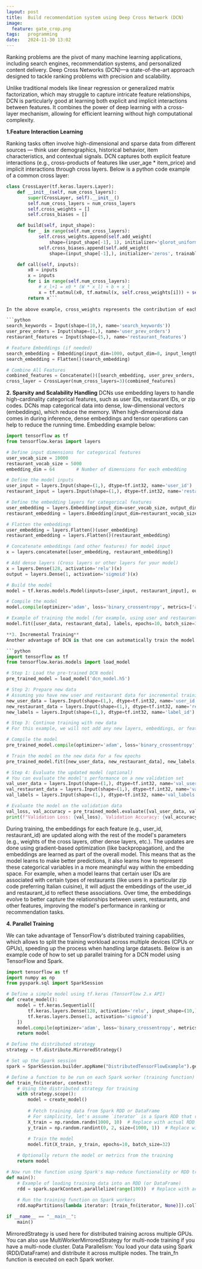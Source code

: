 ```yaml
---
layout: post
title:  Build recommendation system using Deep Cross Network (DCN)
image:
  feature: gate_crop.png
tags:   programming
date:   2024-11-30 13:02
---
```


Ranking problems are the pivot of many machine learning applications, including search engines, recommendation systems, and personalized content delivery. Deep Cross Networks (DCN)—a state-of-the-art approach designed to tackle ranking problems with precision and scalability. 

Unlike traditional models like linear regression or generalized matrix factorization, which may struggle to capture intricate feature relationships, DCN is particularly good at learning both explicit and implicit interactions between features. It combines the power of deep learning with a cross-layer mechanism, allowing for efficient learning without high computational complexity.


**1.Feature Interaction Learning**

Ranking tasks often involve high-dimensional and sparse data from different sources — think user demographics, historical behavior, item characteristics, and contextual signals. DCN captures both explicit feature interactions (e.g., cross-products of features like user_age * item_price) and implicit interactions through cross layers. Below is a python code example of a common cross layer:

```python
class CrossLayer(tf.keras.layers.Layer):
    def __init__(self, num_cross_layers):
        super(CrossLayer, self).__init__()
        self.num_cross_layers = num_cross_layers
        self.cross_weights = []
        self.cross_biases = []

    def build(self, input_shape):
        for _ in range(self.num_cross_layers):
            self.cross_weights.append(self.add_weight(
                shape=(input_shape[-1], 1), initializer='glorot_uniform', trainable=True))
            self.cross_biases.append(self.add_weight(
                shape=(input_shape[-1],), initializer='zeros', trainable=True))

    def call(self, inputs):
        x0 = inputs
        x = inputs
        for i in range(self.num_cross_layers):
            # x_l+1 = x0 * (W * x_l) + b + x_l
            x = tf.matmul(x0, tf.matmul(x, self.cross_weights[i])) + self.cross_biases[i] + x
        return x```
 
In the above example, cross_weights represents the contribution of each feature to the other features. The weights will be updated and adjusted for each layer. cross_biases are used to offset the interactions captured by the cross weights. They allow the model to fine-tune feature interactions by adding a constant adjustment to each dimension. Later, you will call the build function with all your features as below:

```python
search_keywords = Input(shape=(10,), name='search_keywords'))
user_prev_orders = Input(shape=(1,), name='user_prev_orders')
restaurant_features = Input(shape=(5,), name='restaurant_features')

# Feature Embeddings (if needed)
search_embedding = Embedding(input_dim=1000, output_dim=8, input_length=10)(search_keywords)  # Embedding for keywords
search_embedding = Flatten()(search_embedding)

# Combine All Features
combined_features = Concatenate()([search_embedding, user_prev_orders, restaurant_features])
cross_layer = CrossLayer(num_cross_layers=3)(combined_features)
```
**2. Sparsity and Scalability Handling**
DCNs use embedding layers to handle high-cardinality categorical features, such as user IDs, restaurant IDs, or zip codes. DCNs map categorical data into dense, low-dimensional vectors (embeddings), which reduce the memory. When high-dimensional data comes in during inference, dense embeddings and tensor operations can help to reduce the running time. Embedding example below:

```python
import tensorflow as tf
from tensorflow.keras import layers

# Define input dimensions for categorical features
user_vocab_size = 10000 
restaurant_vocab_size = 5000 
embedding_dim = 64        # Number of dimensions for each embedding

# Define the model inputs
user_input = layers.Input(shape=(1,), dtype=tf.int32, name='user_id')  # User ID
restaurant_input = layers.Input(shape=(1,), dtype=tf.int32, name='restaurant_id')  # Restaurant ID

# Define the embedding layers for categorical features
user_embedding = layers.Embedding(input_dim=user_vocab_size, output_dim=embedding_dim)(user_input)
restaurant_embedding = layers.Embedding(input_dim=restaurant_vocab_size, output_dim=embedding_dim)(restaurant_input)

# Flatten the embeddings
user_embedding = layers.Flatten()(user_embedding)
restaurant_embedding = layers.Flatten()(restaurant_embedding)

# Concatenate embeddings (and other features) for model input
x = layers.concatenate([user_embedding, restaurant_embedding])

# Add dense layers (Cross layers or other layers for your model)
x = layers.Dense(128, activation='relu')(x)
output = layers.Dense(1, activation='sigmoid')(x)

# Build the model
model = tf.keras.models.Model(inputs=[user_input, restaurant_input], outputs=output)

# Compile the model
model.compile(optimizer='adam', loss='binary_crossentropy', metrics=['accuracy'])

# Example of training the model (for example, using user and restaurant data)
model.fit([user_data, restaurant_data], labels, epochs=10, batch_size=32)```

**3. Incremental Training**
Another advantage of DCN is that one can automatically train the model using the incremental data by freezing the layers of the pretrained model. The following example shows how to do that by code:

```python
import tensorflow as tf
from tensorflow.keras.models import load_model

# Step 1: Load the pre-trained DCN model
pre_trained_model = load_model('dcn_model.h5')

# Step 2: Prepare new data
# Assuming you have new user and restaurant data for incremental training
new_user_data = layers.Input(shape=(1,), dtype=tf.int32, name='user_id')
new_restaurant_data = layers.Input(shape=(1,), dtype=tf.int32, name='restaurant_id')
new_labels = layers.Input(shape=(1,), dtype=tf.int32, name='label_id')

# Step 3: Continue training with new data
# For this example, we will not add any new layers, embeddings, or features.

# Compile the model
pre_trained_model.compile(optimizer='adam', loss='binary_crossentropy', metrics=['accuracy'])

# Train the model on the new data for a few epochs
pre_trained_model.fit([new_user_data, new_restaurant_data], new_labels, epochs=5, batch_size=32)

# Step 4: Evaluate the updated model (optional)
# You can evaluate the model's performance on a new validation set
val_user_data = layers.Input(shape=(1,), dtype=tf.int32, name='val_user_id')
val_restaurant_data = layers.Input(shape=(1,), dtype=tf.int32, name='val_restaurant_id')
val_labels = layers.Input(shape=(1,), dtype=tf.int32, name='val_labels')

# Evaluate the model on the validation data
val_loss, val_accuracy = pre_trained_model.evaluate([val_user_data, val_restaurant_data], val_labels)
print(f"Validation Loss: {val_loss}, Validation Accuracy: {val_accuracy}")
```
During training, the embeddings for each feature (e.g., user_id, restaurant_id) are updated along with the rest of the model's parameters (e.g., weights of the cross layers, other dense layers, etc.).
The updates are done using gradient-based optimization (like backpropagation), and the embeddings are learned as part of the overall model. This means that as the model learns to make better predictions, it also learns how to represent these categorical variables in a more meaningful way within the embedding space.
For example, when a model learns that certain user IDs are associated with certain types of restaurants (like users in a particular zip code preferring Italian cuisine), it will adjust the embeddings of the user_id and restaurant_id to reflect these associations. Over time, the embeddings evolve to better capture the relationships between users, restaurants, and other features, improving the model's performance in ranking or recommendation tasks.

**4. Parallel Training**

We can take advantage of TensorFlow's distributed training capabilities, which allows to split the training workload across multiple devices (CPUs or GPUs), speeding up the process when handling large datasets. Below is an example code of how to set up parallel training for a DCN model using TensorFlow and Spark.
```python
import tensorflow as tf
import numpy as np
from pyspark.sql import SparkSession

# Define a simple model using tf.keras (TensorFlow 2.x API)
def create_model():
    model = tf.keras.Sequential([
        tf.keras.layers.Dense(128, activation='relu', input_shape=(10,)),
        tf.keras.layers.Dense(1, activation='sigmoid')
    ])
    model.compile(optimizer='adam', loss='binary_crossentropy', metrics=['accuracy'])
    return model

# Define the distributed strategy
strategy = tf.distribute.MirroredStrategy()

# Set up the Spark session
spark = SparkSession.builder.appName("DistributedTensorFlowExample").getOrCreate()

# Define a function to be run on each Spark worker (training function)
def train_fn(iterator, context):
    # Using the distributed strategy for training
    with strategy.scope():
        model = create_model()
        
        # Fetch training data from Spark RDD or DataFrame
        # For simplicity, let's assume `iterator` is a Spark RDD that returns batches of data
        X_train = np.random.randn(1000, 10)  # Replace with actual RDD fetching
        y_train = np.random.randint(0, 2, size=(1000, 1))  # Replace with actual labels
        
        # Train the model
        model.fit(X_train, y_train, epochs=10, batch_size=32)

    # Optionally return the model or metrics from the training
    return model

# Now run the function using Spark's map-reduce functionality or RDD transformation
def main():
    # Example of loading training data into an RDD (or DataFrame)
    rdd = spark.sparkContext.parallelize(range(100))  # Replace with actual data
    
    # Run the training function on Spark workers
    rdd.mapPartitions(lambda iterator: [train_fn(iterator, None)]).collect()

if __name__ == "__main__":
    main()
 ```
 MirroredStrategy is used here for distributed training across multiple GPUs. You can also use MultiWorkerMirroredStrategy for multi-node training if you have a multi-node cluster.
Data Parallelism: You load your data using Spark (RDD/DataFrame) and distribute it across multiple nodes. The train_fn function is executed on each Spark worker.
